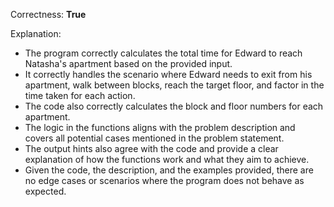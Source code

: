 Correctness: **True**

Explanation: 
- The program correctly calculates the total time for Edward to reach Natasha's apartment based on the provided input.
- It correctly handles the scenario where Edward needs to exit from his apartment, walk between blocks, reach the target floor, and factor in the time taken for each action.
- The code also correctly calculates the block and floor numbers for each apartment.
- The logic in the functions aligns with the problem description and covers all potential cases mentioned in the problem statement.
- The output hints also agree with the code and provide a clear explanation of how the functions work and what they aim to achieve.
- Given the code, the description, and the examples provided, there are no edge cases or scenarios where the program does not behave as expected.